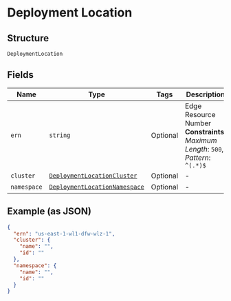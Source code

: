 
# Deployment Location

## Structure

`DeploymentLocation`

## Fields

| Name | Type | Tags | Description |
|  --- | --- | --- | --- |
| `ern` | `string` | Optional | Edge Resource Number<br>**Constraints**: *Maximum Length*: `500`, *Pattern*: `^(.*)$` |
| `cluster` | [`DeploymentLocationCluster`](../../doc/models/deployment-location-cluster.md) | Optional | - |
| `namespace` | [`DeploymentLocationNamespace`](../../doc/models/deployment-location-namespace.md) | Optional | - |

## Example (as JSON)

```json
{
  "ern": "us-east-1-wl1-dfw-wlz-1",
  "cluster": {
    "name": "",
    "id": ""
  },
  "namespace": {
    "name": "",
    "id": ""
  }
}
```

